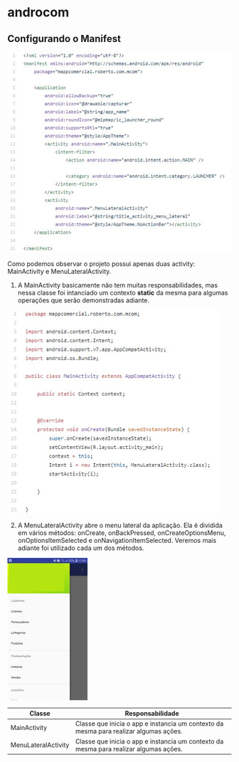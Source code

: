 # androcom

## Configurando o Manifest

![ALT TEXT](Manifest.JPG)

Como podemos observar o projeto possui apenas duas activity: MainActivity e MenuLateralActivity.

1. A MainActivity basicamente não tem muitas responsabilidades, mas nessa classe foi intanciado um contexto __static__ da mesma para algumas operações que serão demonstradas adiante.

![ALT TEXT](MainActivity.JPG)

2. A MenuLateralActivity abre o menu lateral da aplicação. Ela é dividida em vários métodos: onCreate, onBackPressed, onCreateOptionsMenu, onOptionsItemSelected e onNavigationItemSelected. Veremos mais adiante foi utilizado cada um dos métodos.

![ALT TEXT](t1.jpeg)


Classe                  | Responsabilidade
----------------------- | ---------------------------------------------------------------------------------------
MainActivity            | Classe que inicia o app e instancia um contexto da mesma para realizar algumas ações.
MenuLateralActivity     | Classe que inicia o app e instancia um contexto da mesma para realizar algumas ações.
